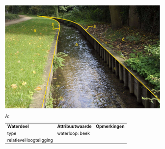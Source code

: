 ![](media/c6ac4f53d4a847c1e61d63b5cff6b98717ec5b5f.jpg)

A:

|                        |                     |                 |
|------------------------|---------------------|-----------------|
| **Waterdeel**          | **Attribuutwaarde** | **Opmerkingen** |
| type                   | waterloop: beek     |                 |
| relatieveHoogteligging |                     |                 |
